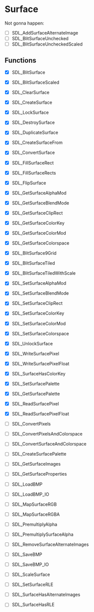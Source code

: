# Surface

Not gonna happen:

- [ ] SDL_AddSurfaceAlternateImage
- [ ] SDL_BlitSurfaceUnchecked
- [ ] SDL_BlitSurfaceUncheckedScaled

## Functions

- [x] SDL_BlitSurface
- [x] SDL_BlitSurfaceScaled
- [x] SDL_ClearSurface
- [x] SDL_CreateSurface
- [x] SDL_LockSurface
- [x] SDL_DestroySurface
- [x] SDL_DuplicateSurface
- [x] SDL_CreateSurfaceFrom
- [x] SDL_ConvertSurface
- [x] SDL_FillSurfaceRect
- [x] SDL_FillSurfaceRects
- [x] SDL_FlipSurface
- [x] SDL_GetSurfaceAlphaMod
- [x] SDL_GetSurfaceBlendMode
- [x] SDL_GetSurfaceClipRect
- [x] SDL_GetSurfaceColorKey
- [x] SDL_GetSurfaceColorMod
- [x] SDL_GetSurfaceColorspace
- [x] SDL_BlitSurface9Grid
- [x] SDL_BlitSurfaceTiled
- [x] SDL_BlitSurfaceTiledWithScale
- [x] SDL_SetSurfaceAlphaMod
- [x] SDL_SetSurfaceBlendMode
- [x] SDL_SetSurfaceClipRect
- [x] SDL_SetSurfaceColorKey
- [x] SDL_SetSurfaceColorMod
- [x] SDL_SetSurfaceColorspace
- [x] SDL_UnlockSurface
- [x] SDL_WriteSurfacePixel
- [x] SDL_WriteSurfacePixelFloat
- [x] SDL_SurfaceHasColorKey
- [x] SDL_SetSurfacePalette
- [x] SDL_GetSurfacePalette
- [x] SDL_ReadSurfacePixel
- [x] SDL_ReadSurfacePixelFloat

- [ ] SDL_ConvertPixels
- [ ] SDL_ConvertPixelsAndColorspace
- [ ] SDL_ConvertSurfaceAndColorspace
- [ ] SDL_CreateSurfacePalette
- [ ] SDL_GetSurfaceImages
- [ ] SDL_GetSurfaceProperties
- [ ] SDL_LoadBMP
- [ ] SDL_LoadBMP_IO
- [ ] SDL_MapSurfaceRGB
- [ ] SDL_MapSurfaceRGBA
- [ ] SDL_PremultiplyAlpha
- [ ] SDL_PremultiplySurfaceAlpha
- [ ] SDL_RemoveSurfaceAlternateImages
- [ ] SDL_SaveBMP
- [ ] SDL_SaveBMP_IO
- [ ] SDL_ScaleSurface
- [ ] SDL_SetSurfaceRLE
- [ ] SDL_SurfaceHasAlternateImages
- [ ] SDL_SurfaceHasRLE
